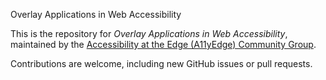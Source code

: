 Overlay Applications in Web Accessibility

This is the repository for *Overlay Applications in Web Accessibility*, maintained by the [Accessibility at the Edge (A11yEdge) Community Group](https://www.w3.org/community/a11yedge/).

Contributions are welcome, including new GitHub issues or pull requests.
